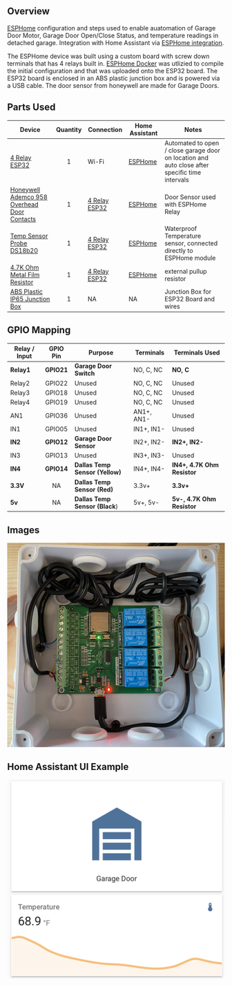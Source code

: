 ## Overview

[ESPHome](https://esphome.io/index.html) configuration and steps used to enable auatomation of Garage Door Motor, Garage Door Open/Close Status, and temperature readings in detached garage.  Integration with Home Assistant via [ESPHome integration](https://www.home-assistant.io/integrations/esphome/).

The ESPHome device was built using a custom board with screw down terminals that has 4 relays built in. [ESPHome Docker](https://esphome.io/guides/getting_started_command_line.html) was utlizied to compile the initial configuration and that was uploaded onto the ESP32 board. The ESP32 board is enclosed in an ABS plastic junction box and is powered via a USB cable.  The door sensor from honeywell are made for Garage Doors.


## Parts Used

| Device  | Quantity | Connection | Home Assistant | Notes |
| ------------- | :---: | ------------- | ------------- | ------------- |
| [4 Relay ESP32](https://amzn.to/3abd0vG) | 1 | Wi-Fi | [ESPHome](https://www.home-assistant.io/integrations/esphome/)| Automated to open / close garage door on location and auto close after specific time intervals |
| [Honeywell Ademco 958 Overhead Door Contacts](https://amzn.to/33CpKZG) | 1 | [4 Relay ESP32](https://amzn.to/3abd0vG) | [ESPHome](https://www.home-assistant.io/integrations/esphome/)| Door Sensor used with ESPHome Relay |
| [Temp Sensor Probe DS18b20](https://amzn.to/3bx9RGF) | 1 | [4 Relay ESP32](https://amzn.to/3abd0vG) | [ESPHome](https://www.home-assistant.io/integrations/esphome/) | Waterproof Temperature sensor, connected directly to ESPHome module |
| [4.7K Ohm Metal Film Resistor](https://amzn.to/3ar95uB) | 1 | [4 Relay ESP32](https://amzn.to/3abd0vG) | [ESPHome](https://www.home-assistant.io/integrations/esphome/) | external pullup resistor |
| [ABS Plastic IP65 Junction Box](https://amzn.to/3asXMCa) | 1 | NA | NA | Junction Box for ESP32 Board and wires |

## GPIO Mapping

| Relay / Input | GPIO Pin | Purpose | Terminals | Terminals Used |
| ------------- | :---: | ------------- | ------------- | ------------- |
| **Relay1** | **GPIO21** | **Garage Door Switch** | NO, C, NC| **NO, C** |
| Relay2 | GPIO22 | Unused | NO, C, NC| Unused |
| Relay3 | GPIO18 | Unused | NO, C, NC| Unused |
| Relay4 | GPIO19 | Unused | NO, C, NC| Unused |
| AN1 | GPIO36 | Unused | AN1+, AN1- | Unused |
| IN1 | GPIO05 | Unused | IN1+, IN1- | Unused |
| **IN2** | **GPIO12** | **Garage Door Sensor** | IN2+, IN2- | **IN2+, IN2-** |
| IN3 | GPIO13 | Unused | IN3+, IN3- | Unused |
| **IN4** | **GPIO14** | **Dallas Temp Sensor (Yellow)** | IN4+, IN4- | **IN4+, 4.7K Ohm Resistor** |
| **3.3V** | NA | **Dallas Temp Sensor (Red)** | 3.3v+ | **3.3v+** |
| **5v** | NA | **Dallas Temp Sensor (Black**) | 5v+, 5v- | **5v-, 4.7K Ohm Resistor** |

## Images
![UI](images/4RelayESP32.jpeg?raw=true "ESP32")

## Home Assistant UI Example
![UI](images/ha-esp32.png?raw=true "HA UI Example")
